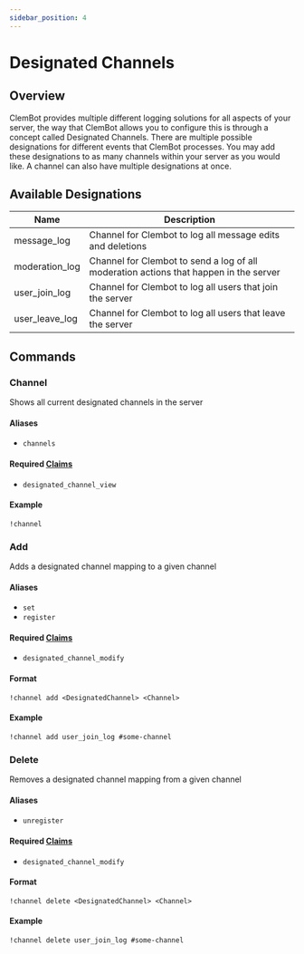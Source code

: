 ```yaml
---
sidebar_position: 4
---
```

# Designated Channels

## Overview
ClemBot provides multiple different logging solutions for all aspects of your server, the way that ClemBot allows you to configure this is through a concept called Designated Channels. There are multiple possible designations for different events that ClemBot processes. You may add these designations to as many channels within your server as you would like. A channel can also have multiple designations at once.

## Available Designations

| Name           | Description                                                                           |
|----------------|---------------------------------------------------------------------------------------|
| message_log    | Channel for Clembot to log all message edits and deletions                            |
| moderation_log | Channel for Clembot to send a log of all moderation actions that happen in the server |
| user_join_log  | Channel for Clembot to log all users that join the server                             |
| user_leave_log | Channel for Clembot to log all users that leave the server                            |

## Commands

### Channel
Shows all current designated channels in the server

#### Aliases
* `channels`

#### Required [Claims](./Claims.md)
* `designated_channel_view`

#### Example
```
!channel
```

### Add
Adds a designated channel mapping to a given channel

#### Aliases
* `set`
* `register`

#### Required [Claims](./Claims.md)
* `designated_channel_modify`

#### Format
```
!channel add <DesignatedChannel> <Channel>
```
#### Example
```
!channel add user_join_log #some-channel
```

### Delete
Removes a designated channel mapping from a given channel

#### Aliases
* `unregister`

#### Required [Claims](./Claims.md)
* `designated_channel_modify`

#### Format
```
!channel delete <DesignatedChannel> <Channel>
```
#### Example
```
!channel delete user_join_log #some-channel
```
